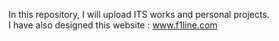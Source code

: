 In this repository, I will upload ITS works and personal projects. <br>
I have also designed this website : www.f1line.com <br>

